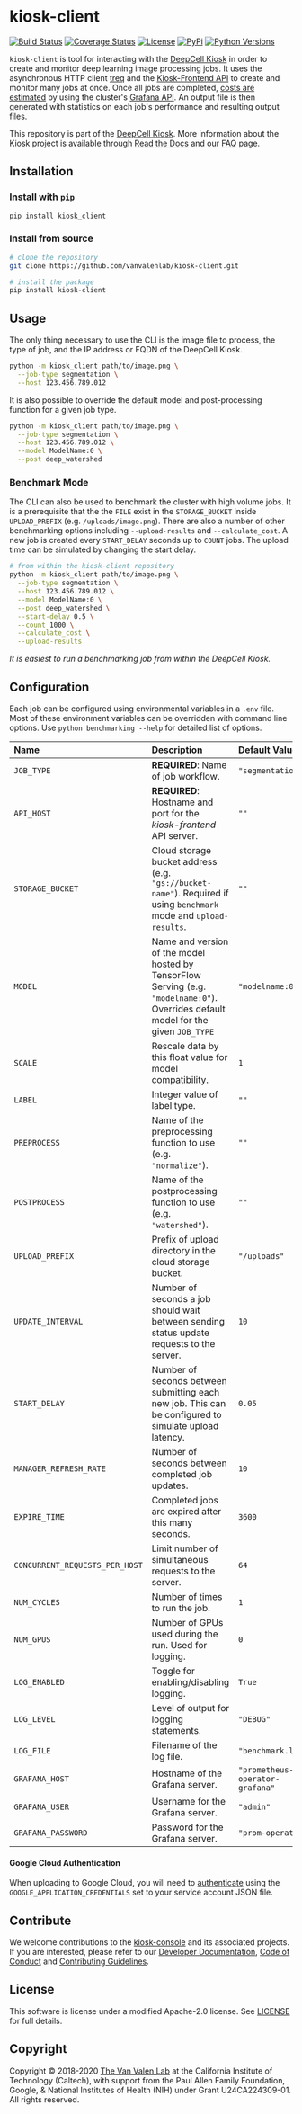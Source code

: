 # kiosk-client

[![Build Status](https://travis-ci.com/vanvalenlab/kiosk-client.svg?branch=master)](https://travis-ci.com/vanvalenlab/kiosk-client)
[![Coverage Status](https://coveralls.io/repos/github/vanvalenlab/kiosk-client/badge.svg?branch=master)](https://coveralls.io/github/vanvalenlab/kiosk-client?branch=master)
[![License](https://img.shields.io/badge/License-Apache%202.0-blue.svg)](/LICENSE)
[![PyPi](https://img.shields.io/pypi/v/kiosk_client.svg)](https://pypi.org/project/Kiosk-Client/)
[![Python Versions](https://img.shields.io/pypi/pyversions/kiosk_client.svg)](https://pypi.org/project/kiosk_client/)

`kiosk-client` is tool for interacting with the [DeepCell Kiosk](https://github.com/vanvalenlab/kiosk-console) in order to create and monitor deep learning image processing jobs. It uses the asynchronous HTTP client [treq](https://github.com/twisted/treq) and the [Kiosk-Frontend API](https://github.com/vanvalenlab/kiosk-frontend) to create and monitor many jobs at once. Once all jobs are completed, [costs are estimated](./docs/cost_computation_notes.md) by using the cluster's [Grafana API](https://grafana.com/docs/http_api/). An output file is then generated with statistics on each job's performance and resulting output files.

This repository is part of the [DeepCell Kiosk](https://github.com/vanvalenlab/kiosk-console). More information about the Kiosk project is available through [Read the Docs](https://deepcell-kiosk.readthedocs.io/en/master) and our [FAQ](http://www.deepcell.org/faq) page.

## Installation

### Install with `pip`

```bash
pip install kiosk_client
```

### Install from source

```bash
# clone the repository
git clone https://github.com/vanvalenlab/kiosk-client.git

# install the package
pip install kiosk-client
```

## Usage

The only thing necessary to use the CLI is the image file to process, the type of job, and the IP address or FQDN of the DeepCell Kiosk.

```bash
python -m kiosk_client path/to/image.png \
  --job-type segmentation \
  --host 123.456.789.012
```

It is also possible to override the default model and post-processing function for a given job type.

```bash
python -m kiosk_client path/to/image.png \
  --job-type segmentation \
  --host 123.456.789.012 \
  --model ModelName:0 \
  --post deep_watershed
```

### Benchmark Mode

The CLI can also be used to benchmark the cluster with high volume jobs.
It is a prerequisite that the the `FILE` exist in the `STORAGE_BUCKET` inside `UPLOAD_PREFIX` (e.g. `/uploads/image.png`).
There are also a number of other benchmarking options including `--upload-results` and `--calculate_cost`.
A new job is created every `START_DELAY` seconds up to `COUNT` jobs.
The upload time can be simulated by changing the start delay.

```bash
# from within the kiosk-client repository
python -m kiosk_client path/to/image.png \
  --job-type segmentation \
  --host 123.456.789.012 \
  --model ModelName:0 \
  --post deep_watershed \
  --start-delay 0.5 \
  --count 1000 \
  --calculate_cost \
  --upload-results
```

_It is easiest to run a benchmarking job from within the DeepCell Kiosk._

## Configuration

Each job can be configured using environmental variables in a `.env` file. Most of these environment variables can be overridden with command line options. Use `python benchmarking --help` for detailed list of options.

| Name | Description | Default Value |
| :--- | :--- | :--- |
| `JOB_TYPE` | **REQUIRED**: Name of job workflow. | `"segmentation"` |
| `API_HOST` | **REQUIRED**: Hostname and port for the *kiosk-frontend* API server. | `""` |
| `STORAGE_BUCKET` | Cloud storage bucket address (e.g. `"gs://bucket-name"`). Required if using `benchmark` mode and `upload-results`. | `""` |
| `MODEL` | Name and version of the model hosted by TensorFlow Serving (e.g. `"modelname:0"`). Overrides default model for the given `JOB_TYPE` | `"modelname:0"` |
| `SCALE` | Rescale data by this float value for model compatibility. | `1` |
| `LABEL` | Integer value of label type. | `""` |
| `PREPROCESS` | Name of the preprocessing function to use (e.g. `"normalize"`). | `""` |
| `POSTPROCESS` | Name of the postprocessing function to use (e.g. `"watershed"`). | `""` |
| `UPLOAD_PREFIX` | Prefix of upload directory in the cloud storage bucket. | `"/uploads"` |
| `UPDATE_INTERVAL` | Number of seconds a job should wait between sending status update requests to the server. | `10` |
| `START_DELAY` | Number of seconds between submitting each new job. This can be configured to simulate upload latency. | `0.05` |
| `MANAGER_REFRESH_RATE` | Number of seconds between completed job updates. | `10` |
| `EXPIRE_TIME` | Completed jobs are expired after this many seconds. | `3600` |
| `CONCURRENT_REQUESTS_PER_HOST` | Limit number of simultaneous requests to the server.  | `64` |
| `NUM_CYCLES` | Number of times to run the job. | `1` |
| `NUM_GPUS` | Number of GPUs used during the run. Used for logging. | `0` |
| `LOG_ENABLED` | Toggle for enabling/disabling logging. | `True` |
| `LOG_LEVEL` | Level of output for logging statements. | `"DEBUG"` |
| `LOG_FILE` | Filename of the log file. | `"benchmark.log"` |
| `GRAFANA_HOST` | Hostname of the Grafana server. | `"prometheus-operator-grafana"` |
| `GRAFANA_USER` | Username for the Grafana server. | `"admin"` |
| `GRAFANA_PASSWORD` | Password for the Grafana server. | `"prom-operator"` |


#### Google Cloud Authentication

When uploading to Google Cloud, you will need to [authenticate](https://cloud.google.com/docs/authentication/production) using the `GOOGLE_APPLICATION_CREDENTIALS` set to your service account JSON file.

## Contribute

We welcome contributions to the [kiosk-console](https://github.com/vanvalenlab/kiosk-console) and its associated projects. If you are interested, please refer to our [Developer Documentation](https://deepcell-kiosk.readthedocs.io/en/master/DEVELOPER.html), [Code of Conduct](https://github.com/vanvalenlab/kiosk-console/blob/master/CODE_OF_CONDUCT.md) and [Contributing Guidelines](https://github.com/vanvalenlab/kiosk-console/blob/master/CONTRIBUTING.md).

## License

This software is license under a modified Apache-2.0 license. See [LICENSE](/LICENSE) for full  details.

## Copyright

Copyright © 2018-2020 [The Van Valen Lab](http://www.vanvalen.caltech.edu/) at the California Institute of Technology (Caltech), with support from the Paul Allen Family Foundation, Google, & National Institutes of Health (NIH) under Grant U24CA224309-01.
All rights reserved.
